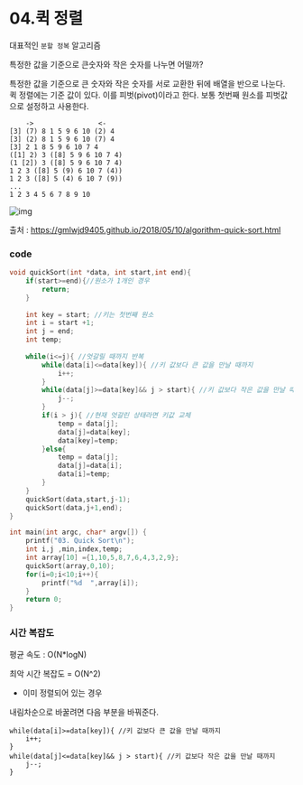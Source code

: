 # 04.퀵 정렬

대표적인 `분할 정복` 알고리즘

특정한 값을 기준으로 큰숫자와 작은 숫자를 나누면 어떨까?

특정한 값을 기준으로 큰 숫자와 작은 숫자를 서로 교환한 뒤에 배열을 반으로 나눈다.
퀵 정렬에는 기준 값이 있다. 이를 피벗(pivot)이라고 한다.
보통 첫번째 원소를 피벗값으로 설정하고 사용한다.

```
    ->                <-
[3] (7) 8 1 5 9 6 10 (2) 4
[3] (2) 8 1 5 9 6 10 (7) 4
[3] 2 1 8 5 9 6 10 7 4
([1] 2) 3 ([8] 5 9 6 10 7 4)
(1 [2]) 3 ([8] 5 9 6 10 7 4)
1 2 3 ([8] 5 (9) 6 10 7 (4))
1 2 3 ([8] 5 (4) 6 10 7 (9))
...
1 2 3 4 5 6 7 8 9 10
```


![img](https://gmlwjd9405.github.io/images/algorithm-quick-sort/quick-sort-concepts.png)

출처 : https://gmlwjd9405.github.io/2018/05/10/algorithm-quick-sort.html



### code

```c
void quickSort(int *data, int start,int end){
	if(start>=end){//원소가 1개인 경우
		return;
	}
	
	int key = start; //키는 첫번째 원소
	int i = start +1;
	int j = end;
	int temp;
	
	while(i<=j){ //엇갈릴 때까지 반복
		while(data[i]<=data[key]){ //키 값보다 큰 값을 만날 때까지
			i++;
		}
		while(data[j]>=data[key]&& j > start){ //키 값보다 작은 값을 만날 때까지
			j--;
		}
		if(i > j){ //현재 엇갈린 상태라면 키값 교체
			temp = data[j];
			data[j]=data[key];
			data[key]=temp;
		}else{
			temp = data[j];
			data[j]=data[i];
			data[i]=temp;
		}
	}
	quickSort(data,start,j-1);
	quickSort(data,j+1,end);
}

int main(int argc, char* argv[]) {
    printf("03. Quick Sort\n");
    int i,j ,min,index,temp;
    int array[10] ={1,10,5,8,7,6,4,3,2,9};
    quickSort(array,0,10);
    for(i=0;i<10;i++){
        printf("%d  ",array[i]);
    }
    return 0;
}

```



### 시간 복잡도

평균 속도 : O(N*logN)

최악 시간 복잡도  = O(N^2)
- 이미 정렬되어 있는 경우



내림차순으로 바꿀려면 다음 부분을 바꿔준다.

```
while(data[i]>=data[key]){ //키 값보다 큰 값을 만날 때까지
	i++;
}
while(data[j]<=data[key]&& j > start){ //키 값보다 작은 값을 만날 때까지
	j--;
}
```



